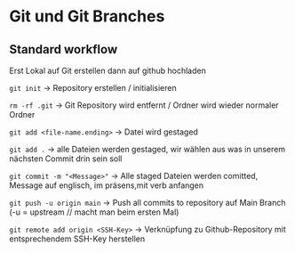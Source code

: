 # Git und Git Branches

## Standard workflow

Erst Lokal auf Git erstellen dann auf github hochladen

`git init` &rarr; Repository erstellen / initialisieren

`rm -rf .git` &rarr; Git Repository wird entfernt / Ordner wird wieder normaler Ordner

`git add <file-name.ending>` &rarr; Datei wird gestaged

`git add .` &rarr; alle Dateien werden gestaged, wir wählen aus was in unserem nächsten Commit drin sein soll

`git commit -m "<Message>"` &rarr; Alle staged Dateien werden comitted, Message auf englisch, im präsens,mit verb anfangen

`git push -u origin main` &rarr; Push all commits to repository auf Main Branch (-u = upstream // macht man beim ersten Mal)

`git remote add origin <SSH-Key>` &rarr; Verknüpfung zu Github-Repository mit entsprechendem SSH-Key herstellen
